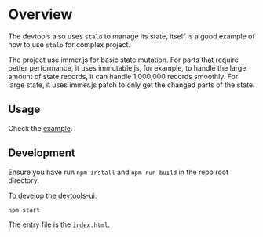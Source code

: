 # Overview

The devtools also uses `stalo` to manage its state, itself is a good example of how to use `stalo` for complex project.

The project use immer.js for basic state mutation. For parts that require better performance, it uses immutable.js, for example,
to handle the large amount of state records, it can handle 1,000,000 records smoothly.
For large state, it uses immer.js patch to only get the changed parts of the state.

## Usage

Check the [example](../examples/Devtools.tsx).

## Development

Ensure you have run `npm install` and `npm run build` in the repo root directory.

To develop the devtools-ui:

```bash
npm start
```

The entry file is the `index.html`.
